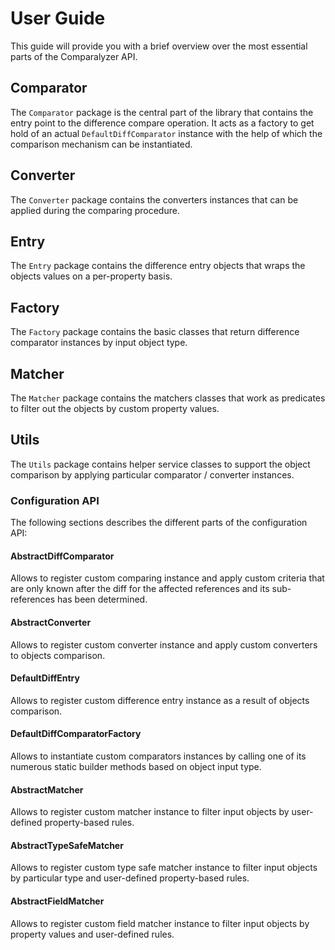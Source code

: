 # User Guide

This guide will provide you with a brief overview over the most essential parts of the Comparalyzer API.

## Comparator

The `Comparator` package is the central part of the library that contains the entry point to the difference compare operation.
It acts as a factory to get hold of an actual `DefaultDiffComparator` instance with the help of which the comparison mechanism can be instantiated.

## Converter

The `Converter` package contains the converters instances that can be applied during the comparing procedure.

## Entry

The `Entry` package contains the difference entry objects that wraps the objects values on a per-property basis.

## Factory

The `Factory` package contains the basic classes that return difference comparator instances by input object type.

## Matcher

The `Matcher` package contains the matchers classes that work as predicates to filter out the objects by custom property values.

## Utils

The `Utils` package contains helper service classes to support the object comparison by applying particular comparator / converter instances.

### Configuration API

The following sections describes the different parts of the configuration API:

#### AbstractDiffComparator

Allows to register custom comparing instance and apply custom criteria that are only known after the diff for the affected references and its sub-references has been determined.

#### AbstractConverter

Allows to register custom converter instance and apply custom converters to objects comparison.

#### DefaultDiffEntry

Allows to register custom difference entry instance as a result of objects comparison.

#### DefaultDiffComparatorFactory

Allows to instantiate custom comparators instances by calling one of its numerous static builder methods based on object input type.

#### AbstractMatcher

Allows to register custom matcher instance to filter input objects by user-defined property-based rules.

#### AbstractTypeSafeMatcher

Allows to register custom type safe matcher instance to filter input objects by particular type and user-defined property-based rules.

#### AbstractFieldMatcher

Allows to register custom field matcher instance to filter input objects by property values and user-defined rules.
